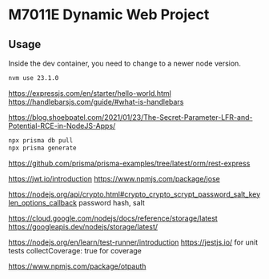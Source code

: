 # M7011E Dynamic Web Project

## Usage
Inside the dev container, you need to change to a newer node version.

```bash
nvm use 23.1.0
```

https://expressjs.com/en/starter/hello-world.html
https://handlebarsjs.com/guide/#what-is-handlebars

https://blog.shoebpatel.com/2021/01/23/The-Secret-Parameter-LFR-and-Potential-RCE-in-NodeJS-Apps/



```bash
npx prisma db pull
npx prisma generate
```

https://github.com/prisma/prisma-examples/tree/latest/orm/rest-express

https://jwt.io/introduction
https://www.npmjs.com/package/jose


https://nodejs.org/api/crypto.html#crypto_crypto_scrypt_password_salt_keylen_options_callback
password hash, salt


https://cloud.google.com/nodejs/docs/reference/storage/latest
https://googleapis.dev/nodejs/storage/latest/


https://nodejs.org/en/learn/test-runner/introduction
https://jestjs.io/ for unit tests
collectCoverage: true for coverage


https://www.npmjs.com/package/otpauth